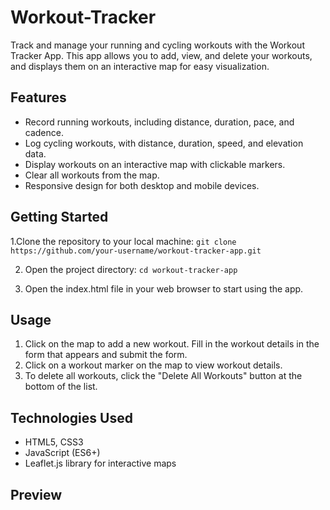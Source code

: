 # Workout-Tracker
Track and manage your running and cycling workouts with the Workout Tracker App. This app allows you to add, view, and delete your workouts, and displays them on an interactive map for easy visualization.

## Features
- Record running workouts, including distance, duration, pace, and cadence.
- Log cycling workouts, with distance, duration, speed, and elevation data.
- Display workouts on an interactive map with clickable markers.
- Clear all workouts from the map.
- Responsive design for both desktop and mobile devices.

## Getting Started
1.Clone the repository to your local machine:
```git clone https://github.com/your-username/workout-tracker-app.git```

2. Open the project directory:
```cd workout-tracker-app```

3. Open the index.html file in your web browser to start using the app.

## Usage
1. Click on the map to add a new workout. Fill in the workout details in the form that 
   appears and submit the form.
2. Click on a workout marker on the map to view workout details.
3. To delete all workouts, click the "Delete All Workouts" button at the bottom of the list.

## Technologies Used
- HTML5, CSS3
- JavaScript (ES6+)
- Leaflet.js library for interactive maps

## Preview
